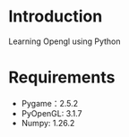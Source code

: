 # Introduction
Learning Opengl using Python

# Requirements
- Pygame：2.5.2
- PyOpenGL: 3.1.7
- Numpy: 1.26.2
